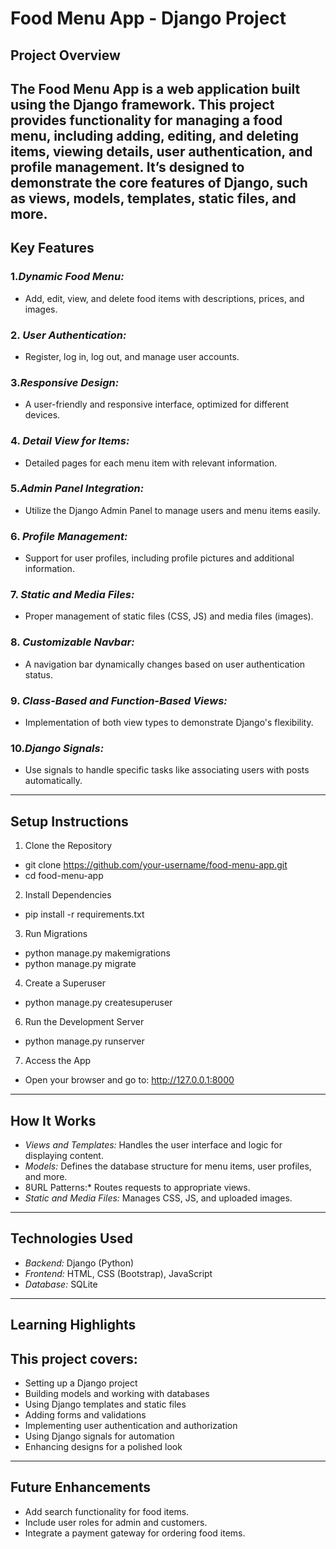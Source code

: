 # Food Menu App - Django Project

## Project Overview
The Food Menu App is a web application built using the Django framework. This project provides functionality for managing a food menu, including adding, editing, and deleting items, viewing details, user authentication, and profile management. It’s designed to demonstrate the core features of Django, such as views, models, templates, static files, and more.
---
## Key Features

### 1.*Dynamic Food Menu:*
- Add, edit, view, and delete food items with descriptions, prices, and images.

### 2. *User Authentication:*
- Register, log in, log out, and manage user accounts.

### 3.*Responsive Design:*
- A user-friendly and responsive interface, optimized for different devices.
### 4. *Detail View for Items:*
- Detailed pages for each menu item with relevant information.

### 5.*Admin Panel Integration:*
- Utilize the Django Admin Panel to manage users and menu items easily.

### 6. *Profile Management:*
- Support for user profiles, including profile pictures and additional information.

### 7. *Static and Media Files:*
- Proper management of static files (CSS, JS) and media files (images).

### 8. *Customizable Navbar:*
- A navigation bar dynamically changes based on user authentication status.

### 9. *Class-Based and Function-Based Views:*
- Implementation of both view types to demonstrate Django's flexibility.

### 10.*Django Signals:*
- Use signals to handle specific tasks like associating users with posts automatically.
---

## Setup Instructions

1. Clone the Repository
   
- git clone https://github.com/your-username/food-menu-app.git
- cd food-menu-app

2. Install Dependencies

- pip install -r requirements.txt

3. Run Migrations
   
- python manage.py makemigrations
- python manage.py migrate

4. Create a Superuser

- python manage.py createsuperuser

6. Run the Development Server

- python manage.py runserver

7. Access the App
- Open your browser and go to: http://127.0.0.1:8000
---

## How It Works
- *Views and Templates:* Handles the user interface and logic for displaying content.
- *Models:* Defines the database structure for menu items, user profiles, and more.
- 8URL Patterns:* Routes requests to appropriate views.
- *Static and Media Files:* Manages CSS, JS, and uploaded images.
---
## Technologies Used
- *Backend:*  Django (Python)
- *Frontend:* HTML, CSS (Bootstrap), JavaScript
- *Database:* SQLite 
---

## Learning Highlights

## This project covers:

- Setting up a Django project
- Building models and working with databases
- Using Django templates and static files
- Adding forms and validations
- Implementing user authentication and authorization
- Using Django signals for automation
- Enhancing designs for a polished look
---

## Future Enhancements
- Add search functionality for food items.
- Include user roles for admin and customers.
- Integrate a payment gateway for ordering food items.

